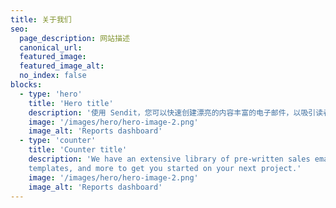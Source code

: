 ```yaml
---
title: 关于我们
seo:
  page_description: 网站描述
  canonical_url:
  featured_image:
  featured_image_alt:
  no_index: false
blocks:
  - type: 'hero'
    title: 'Hero title'
    description: '使用 Sendit，您可以快速创建漂亮的内容丰富的电子邮件，以吸引读者的注意力、吸引他们并将他们转化为客户。'
    image: '/images/hero/hero-image-2.png'
    image_alt: 'Reports dashboard'
  - type: 'counter'
    title: 'Counter title'
    description: 'We have an extensive library of pre-written sales emails, proven marketing
    templates, and more to get you started on your next project.'
    image: '/images/hero/hero-image-2.png'
    image_alt: 'Reports dashboard'
---
```

